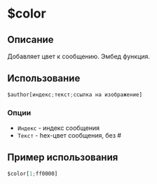 # $color

## Описание
Добавляет цвет к сообщению. Эмбед функция.
## Использование
```js
$author[индекс;текст;ссылка на изображение]
```

### Опции
- `Индекс` - индекс сообщения
- `Teкст` - hex-цвет сообщения, без #
 
## Пример использования
```js
$color[1;ff0000]
```
